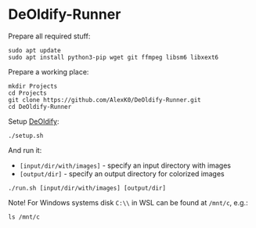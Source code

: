 # DeOldify-Runner

Prepare all required stuff:
```
sudo apt update
sudo apt install python3-pip wget git ffmpeg libsm6 libxext6
```

Prepare a working place:
```
mkdir Projects
cd Projects
git clone https://github.com/AlexK0/DeOldify-Runner.git
cd DeOldify-Runner
```

Setup [DeOldify](https://github.com/jantic/DeOldify):
```
./setup.sh
```

And run it:
- `[input/dir/with/images]` - specify an input directory with images
- `[output/dir]` - specify an output directory for colorized images
```
./run.sh [input/dir/with/images] [output/dir]
```

Note! For Windows systems disk `C:\\` in WSL can be found at `/mnt/c`, e.g.:
```
ls /mnt/c
```
